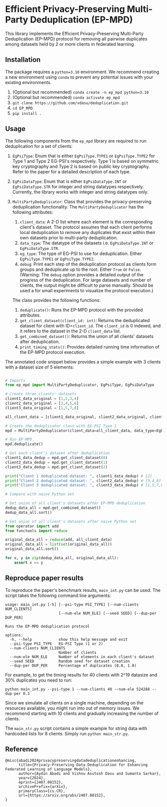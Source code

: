 # Efficient Privacy-Preserving Multi-Party Deduplication (EP-MPD)

This library implements the Efficient Privacy-Preserving Multi-Party Deduplication (EP-MPD) protocol for removing all pairwise duplicates among datasets held by 2 or more clients in federated learning.

## Installation

The package requires a `python=3.10` environment. We recommend creating a new environment using `conda` to prevent any potential issues with your existing environments.

1. (Optional but recommended) `conda create -n ep_mpd python=3.10`
2. (Optional but recommended) `conda activate ep_mpd`
3. `git clone https://github.com/vdasu/deduplication.git`
4. `cd EP_MPD`
5. `pip install .`


## Usage

The following components from the `ep_mpd` library are required to run deduplication for a set of clients:

1. `EgPsiType`: Enum that is either `EgPsiType.TYPE1` or `EgPsiType.TYPE2` for Type 1 and Type 2 EG-PSI's respectively. Type 1 is based on symmetric key cryptography and Type 2 is based on public key cryptography. Refer to the paper for a detailed description of each type. 
2. `EgPsiDataType`: Enum that is either `EgPsiDataType.INT` or `EgPsiDataType.STR` for integer and string datatypes respectively. Currently, the library works with integer and string datatypes only.
3. `MultiPartyDeduplicator`: Class that provides the privacy-preserving deduplication functionality. The `MultiPartyDeduplicator` has the following attributes:
   1. `client_data`: A 2-D list where each element is the corresponding client's dataset. The protocol assumes that each client performs local deduplication to remove any duplicates that exist within their own datasets prior to multi-party deduplication.
   2. `data_type`: The datatype of the datasets i.e. `EgPsiDataType.INT` or `EgPsiDataType.STR`.
   3. `eg_type`: The type of EG-PSI to use for deduplication. Either `EgPsiType.TYPE1` or `EgPsiType.TYPE2`.
   4. `debug`: Print each step of the deduplication protocol as clients form groups and deduplicate up to the root. Either `True` or `False`. (Warning: The `debug` option provides a detailed output of the progress of the deduplication. For large datasets and number of clients, the output might be difficult to parse manually. Should be used a for small experiments to visualize the protocol execution.)
  
   The class provides the following functions:
   1. `deduplicate()`: Runs the EP-MPD protocol with the provided attributes.
   2. `get_client_dataset(client_id: int)`: Returns the deduplicated dataset for client with ID=`client_id`. The `client_id` is 0 indexed, and it refers to the dataset in the 2-D `client_data` list.
   3. `get_combined_dataset()`: Returns the union of all clients' datasets after deduplication.
   4. `print_timing_stats()`: Provides detailed running time information of the EP-MPD protocol execution.

The annotated code snippet below provides a simple example with 3 clients with a dataset size of 5 elements:

```python

# Imports
from ep_mpd import MultiPartyDeduplicator, EgPsiType, EgPsiDataType

# Create three clients' datasets
client1_data_original = [1,2,3,4]
client2_data_original = [3,4,5,6]
client3_data_original = [1,5,7,8]

all_client_data = [client1_data_original, client2_data_original, client3_data_original]

# Create the deduplicator class with EG-PSI Type 1
mpd = MultiPartyDeduplicator(client_data=all_client_data, data_type=EgPsiDataType.INT, eg_type=EgPsiType.TYPE1, debug=False)

# Run EP-MPD
mpd.deduplicate()

# Get each client's dataset after deduplication
client1_data_dedup = mpd.get_client_dataset(0)
client2_data_dedup = mpd.get_client_dataset(1)
client3_data_dedup = mpd.get_client_dataset(2)

print("Client 1 deduplicated dataset: ", client1_data_dedup) # [2]
print("Client 2 deduplicated dataset: ", client2_data_dedup) # [3,4,6]
print("Client 3 deduplicated dataset: ", client3_data_dedup) # [1,5,7,8]

# Compare with naive Python set 

# Get union of all client's datasets after EP-MPD deduplication
dedup_data_all = mpd.get_combined_dataset()
dedup_data_all.sort()

# Get union of all client's datasets after naive Python set
from operator import add
from functools import reduce

original_data_all = reduce(add, all_client_data)
original_data_all = list(set(original_data_all))
original_data_all.sort()

for x, y in zip(dedup_data_all, original_data_all):
    assert x == y
```

## Reproduce paper results

To reproduce the paper's benchmark results, `main_int.py` can be used. The script takes the following command line arguments:

```
usage: main_int.py [-h] [--psi-type PSI_TYPE] [--num-clients NUM_CLIENTS]
                        [--num-ele NUM_ELE] [--seed SEED] [--dup-per DUP_PER]

Runs the EP-MPD deduplication protocol

options:
  -h, --help            show this help message and exit
  --psi-type PSI_TYPE   EG-PSI Type (1 or 2)
  --num-clients NUM_CLIENTS
                        Number of clients
  --num-ele NUM_ELE     Number of elements in each client's dataset
  --seed SEED           Random seed for dataset creation
  --dup-per DUP_PER     Percentage of duplicates (0.0, 1.0)
```

For example, to get the timing results for 40 clients with 2^19 datasize and 30% duplicates you need to run:

```
python main_int.py --psi-type 1 --num-clients 40 --num-ele 524288 --dup-per 0.3
```

Since we simulate all clients on a single machine, depending on the resources available, you might run into out of memory issues. We recommend starting with 10 clients and gradually increasing the number of clients.

The `main_str.py` script contains a simple example for string data with hardcoded lists for 8 clients. Simply run `python main_str.py`.

## Reference

```
@misc{abadi2024privacypreservingdatadeduplicationenhancing,
      title={Privacy-Preserving Data Deduplication for Enhancing Federated Learning of Language Models}, 
      author={Aydin Abadi and Vishnu Asutosh Dasu and Sumanta Sarkar},
      year={2024},
      eprint={2407.08152},
      archivePrefix={arXiv},
      primaryClass={cs.CR},
      url={https://arxiv.org/abs/2407.08152}, 
}
```
